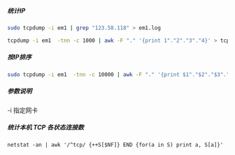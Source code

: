 ##### 统计IP

```bash
sudo tcpdump -i em1 | grep "123.58.118" > em1.log

tcpdump -i em1  -tnn -c 1000 | awk -F "." '{print 1"."2"."3"."4}' > tcp.log
```



##### 按IP排序

```bash
sudo tcpdump -i em1  -tnn -c 10000 | awk -F "." '{print $1"."$2"."$3"."$4}' | sort | uniq -c |sort -nr | head -n 10
```



##### 参数说明

-i 指定网卡



##### 统计本机 TCP 各状态连接数

```
netstat -an | awk '/^tcp/ {++S[$NF]} END {for(a in S) print a, S[a]}'
```

